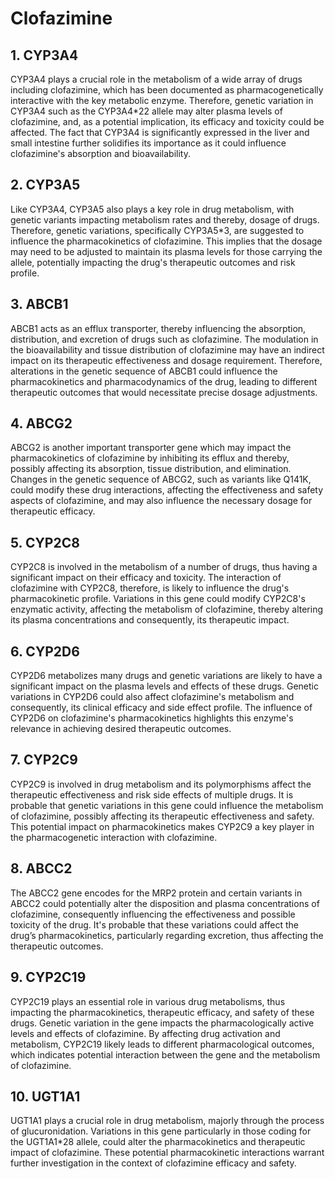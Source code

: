 # Clofazimine

## 1. CYP3A4
CYP3A4 plays a crucial role in the metabolism of a wide array of drugs including clofazimine, which has been documented as pharmacogenetically interactive with the key metabolic enzyme. Therefore, genetic variation in CYP3A4 such as the CYP3A4*22 allele may alter plasma levels of clofazimine, and, as a potential implication, its efficacy and toxicity could be affected. The fact that CYP3A4 is significantly expressed in the liver and small intestine further solidifies its importance as it could influence clofazimine's absorption and bioavailability.

## 2. CYP3A5
Like CYP3A4, CYP3A5 also plays a key role in drug metabolism, with genetic variants impacting metabolism rates and thereby, dosage of drugs. Therefore, genetic variations, specifically CYP3A5*3, are suggested to influence the pharmacokinetics of clofazimine. This implies that the dosage may need to be adjusted to maintain its plasma levels for those carrying the allele, potentially impacting the drug's therapeutic outcomes and risk profile.

## 3. ABCB1
ABCB1 acts as an efflux transporter, thereby influencing the absorption, distribution, and excretion of drugs such as clofazimine. The modulation in the bioavailability and tissue distribution of clofazimine may have an indirect impact on its therapeutic effectiveness and dosage requirement. Therefore, alterations in the genetic sequence of ABCB1 could influence the pharmacokinetics and pharmacodynamics of the drug, leading to different therapeutic outcomes that would necessitate precise dosage adjustments.

## 4. ABCG2
ABCG2 is another important transporter gene which may impact the pharmacokinetics of clofazimine by inhibiting its efflux and thereby, possibly affecting its absorption, tissue distribution, and elimination. Changes in the genetic sequence of ABCG2, such as variants like Q141K, could modify these drug interactions, affecting the effectiveness and safety aspects of clofazimine, and may also influence the necessary dosage for therapeutic efficacy.

## 5. CYP2C8
CYP2C8 is involved in the metabolism of a number of drugs, thus having a significant impact on their efficacy and toxicity. The interaction of clofazimine with CYP2C8, therefore, is likely to influence the drug's pharmacokinetic profile. Variations in this gene could modify CYP2C8's enzymatic activity, affecting the metabolism of clofazimine, thereby altering its plasma concentrations and consequently, its therapeutic impact.

## 6. CYP2D6
CYP2D6 metabolizes many drugs and genetic variations are likely to have a significant impact on the plasma levels and effects of these drugs. Genetic variations in CYP2D6 could also affect clofazimine's metabolism and consequently, its clinical efficacy and side effect profile. The influence of CYP2D6 on clofazimine's pharmacokinetics highlights this enzyme's relevance in achieving desired therapeutic outcomes.

## 7. CYP2C9
CYP2C9 is involved in drug metabolism and its polymorphisms affect the therapeutic effectiveness and risk side effects of multiple drugs. It is probable that genetic variations in this gene could influence the metabolism of clofazimine, possibly affecting its therapeutic effectiveness and safety. This potential impact on pharmacokinetics makes CYP2C9 a key player in the pharmacogenetic interaction with clofazimine.

## 8. ABCC2
The ABCC2 gene encodes for the MRP2 protein and certain variants in ABCC2 could potentially alter the disposition and plasma concentrations of clofazimine, consequently influencing the effectiveness and possible toxicity of the drug. It's probable that these variations could affect the drug’s pharmacokinetics, particularly regarding excretion, thus affecting the therapeutic outcomes.

## 9. CYP2C19
CYP2C19 plays an essential role in various drug metabolisms, thus impacting the pharmacokinetics, therapeutic efficacy, and safety of these drugs. Genetic variation in the gene impacts the pharmacologically active levels and effects of clofazimine. By affecting drug activation and metabolism, CYP2C19 likely leads to different pharmacological outcomes, which indicates potential interaction between the gene and the metabolism of clofazimine.

## 10. UGT1A1
UGT1A1 plays a crucial role in drug metabolism, majorly through the process of glucuronidation. Variations in this gene particularly in those coding for the UGT1A1*28 allele, could alter the pharmacokinetics and therapeutic impact of clofazimine. These potential pharmacokinetic interactions warrant further investigation in the context of clofazimine efficacy and safety.

